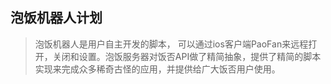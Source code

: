## 泡饭机器人计划

> 泡饭机器人是用户自主开发的脚本， 可以通过ios客户端PaoFan来远程打开，关闭和设置。泡饭服务器对饭否API做了精简抽象，提供了精简的脚本实现来完成众多稀奇古怪的应用，并提供给广大饭否用户使用。

